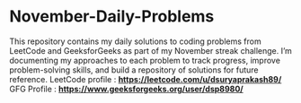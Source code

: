# November-Daily-Problems
This repository contains my daily solutions to coding problems from LeetCode and GeeksforGeeks as part of my November streak challenge. I’m documenting my approaches to each problem to track progress, improve problem-solving skills, and build a repository of solutions for future reference.
LeetCode profile : **https://leetcode.com/u/dsuryaprakash89/**
GFG Profile : **https://www.geeksforgeeks.org/user/dsp8980/**
